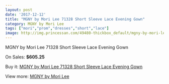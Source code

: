 ```yaml
---
layout: post
date: '2017-12-12'
title: "MGNY by Mori Lee 71328 Short Sleeve Lace Evening Gown"
category: MGNY by Mori Lee
tags: ["mori","prom","dresses","short","lace"]
image: http://img.princessan.com/49480-thickbox_default/mgny-by-mori-lee-71328-short-sleeve-lace-evening-gown.jpg
---
```

MGNY by Mori Lee 71328 Short Sleeve Lace Evening Gown

On Sales: **$605.25**
<a href="https://www.princessan.com/en/mgny-by-mori-lee/22331-mgny-by-mori-lee-71328-short-sleeve-lace-evening-gown.html"><amp-img layout="responsive" width="600" height="600" src="//img.princessan.com/49480-thickbox_default/mgny-by-mori-lee-71328-short-sleeve-lace-evening-gown.jpg" alt="MGNY by Mori Lee 71328 Short Sleeve Lace Evening Gown 0" /></a>
<a href="https://www.princessan.com/en/mgny-by-mori-lee/22331-mgny-by-mori-lee-71328-short-sleeve-lace-evening-gown.html"><amp-img layout="responsive" width="600" height="600" src="//img.princessan.com/49482-thickbox_default/mgny-by-mori-lee-71328-short-sleeve-lace-evening-gown.jpg" alt="MGNY by Mori Lee 71328 Short Sleeve Lace Evening Gown 1" /></a>
<a href="https://www.princessan.com/en/mgny-by-mori-lee/22331-mgny-by-mori-lee-71328-short-sleeve-lace-evening-gown.html"><amp-img layout="responsive" width="600" height="600" src="//img.princessan.com/49481-thickbox_default/mgny-by-mori-lee-71328-short-sleeve-lace-evening-gown.jpg" alt="MGNY by Mori Lee 71328 Short Sleeve Lace Evening Gown 2" /></a>

Buy it: [MGNY by Mori Lee 71328 Short Sleeve Lace Evening Gown](https://www.princessan.com/en/mgny-by-mori-lee/22331-mgny-by-mori-lee-71328-short-sleeve-lace-evening-gown.html "MGNY by Mori Lee 71328 Short Sleeve Lace Evening Gown")

View more: [MGNY by Mori Lee](https://www.princessan.com/en/186-mgny-by-mori-lee "MGNY by Mori Lee")